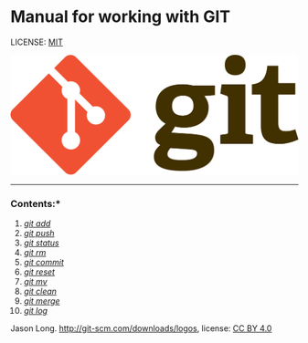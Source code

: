 # Manual for working with GIT

LICENSE: [MIT](license.md)

![](./Git-logo.png)


---
### Contents:*
1. *[git add](./add.md)*
2. *[git push](./push.md)*
3. *[git status](./status.md)*
4. *[git rm](./rm.md)*
5. *[git commit](./commit.md)*
6. *[git reset](./reset.md)*
7. *[git mv](./mv.md)*
8. *[git clean](./clean.md)*
9. *[git merge](./merge.md)*
10. *[git log](./log.md)*


                                
Jason Long. http://git-scm.com/downloads/logos,
license: [CC BY 4.0](https://creativecommons.org/licenses/by/4.0/)